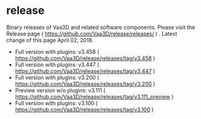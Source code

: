 # release
Binary releases of Vaa3D and related software components. Please visit the Release page ( https://github.com/Vaa3D/release/releases/ ) . Latest change of this page April 02, 2018.
* Full version with plugins: v3.458 ( https://github.com/Vaa3D/release/releases/tag/v3.458 )
* Full version with plugins: v3.447 ( https://github.com/Vaa3D/release/releases/tag/v3.447 )
* Full version with plugins: v3.200 ( https://github.com/Vaa3D/release/releases/tag/v3.200 )
* Preview version w/o plugins: v3.111 ( https://github.com/Vaa3D/release/releases/tag/v3.111_preview )
* Full version with plugins: v3.100 ( https://github.com/Vaa3D/release/releases/tag/v3.100 )
